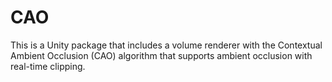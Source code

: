 # CAO
This is a Unity package that includes a volume renderer with the Contextual Ambient Occlusion (CAO) algorithm that supports ambient occlusion with real-time clipping.
